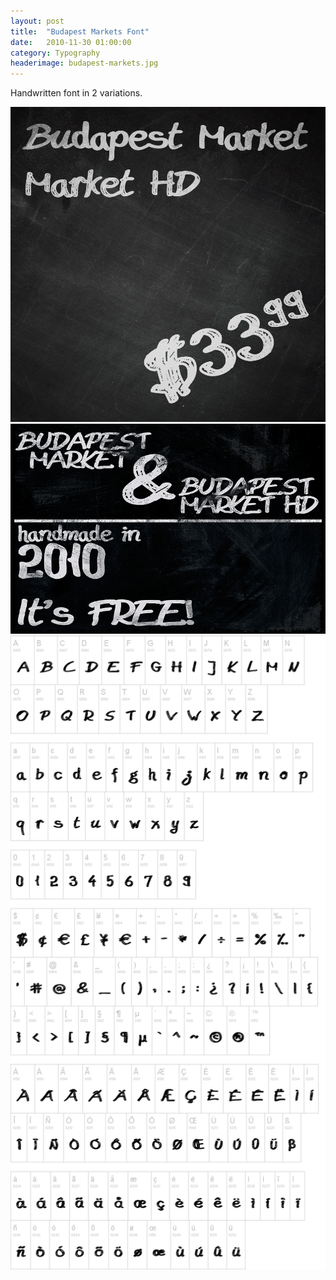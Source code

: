 ```yaml
---
layout: post
title:  "Budapest Markets Font"
date:   2010-11-30 01:00:00
category: Typography
headerimage: budapest-markets.jpg
---
```


Handwritten font in 2 variations.

<img src="/assets/budapest-markets.jpg" />

<img src="/assets/budapest-markets2.png" />

<img src="/assets/budapest-markets3.png" />